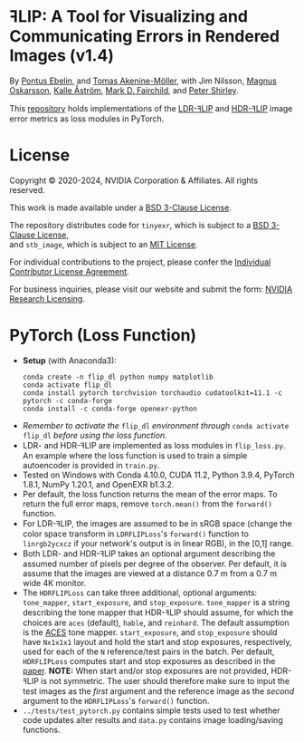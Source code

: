 # ꟻLIP: A Tool for Visualizing and Communicating Errors in Rendered Images (v1.4)

By
[Pontus Ebelin](https://research.nvidia.com/person/pontus-ebelin),
and
[Tomas Akenine-Möller](https://research.nvidia.com/person/tomas-akenine-m%C3%B6ller),
with
Jim Nilsson,
[Magnus Oskarsson](https://www1.maths.lth.se/matematiklth/personal/magnuso/),
[Kalle Åström](https://www.maths.lu.se/staff/kalleastrom/),
[Mark D. Fairchild](https://www.rit.edu/directory/mdfpph-mark-fairchild),
and
[Peter Shirley](https://research.nvidia.com/person/peter-shirley).

This [repository](https://github.com/NVlabs/flip) holds implementations of the [LDR-ꟻLIP](https://research.nvidia.com/publication/2020-07_FLIP)
and [HDR-ꟻLIP](https://research.nvidia.com/publication/2021-05_HDR-FLIP) image error metrics as loss modules in PyTorch.

# License

Copyright © 2020-2024, NVIDIA Corporation & Affiliates. All rights reserved.

This work is made available under a [BSD 3-Clause License](../misc/LICENSE.md).

The repository distributes code for `tinyexr`, which is subject to a [BSD 3-Clause License](../misc/LICENSE-third-party.md#bsd-3-clause-license),<br>
and `stb_image`, which is subject to an [MIT License](../misc/LICENSE-third-party.md#mit-license).

For individual contributions to the project, please confer the [Individual Contributor License Agreement](../misc/CLA.md).

For business inquiries, please visit our website and submit the form: [NVIDIA Research Licensing](https://www.nvidia.com/en-us/research/inquiries/).

# PyTorch (Loss Function)

- **Setup** (with Anaconda3):
  ```
  conda create -n flip_dl python numpy matplotlib
  conda activate flip_dl
  conda install pytorch torchvision torchaudio cudatoolkit=11.1 -c pytorch -c conda-forge
  conda install -c conda-forge openexr-python
  ```
- *Remember to activate the* `flip_dl` *environment through* `conda activate flip_dl` *before using the loss function.*
- LDR- and HDR-ꟻLIP are implemented as loss modules in `flip_loss.py`.
  An example where the loss function is used to train a simple autoencoder is provided in `train.py`.
- Tested on Windows with Conda 4.10.0, CUDA 11.2, Python 3.9.4, PyTorch 1.8.1, NumPy 1.20.1, and OpenEXR b1.3.2.
- Per default, the loss function returns the mean of the error maps. To return the full error maps,
  remove `torch.mean()` from the `forward()` function.
- For LDR-ꟻLIP, the images are assumed to be in sRGB space
  (change the color space transform in `LDRFLIPLoss`'s `forward()` function to `linrgb2ycxcz` if your network's output is in linear RGB),
  in the [0,1] range.
- Both LDR- and HDR-ꟻLIP takes an optional argument describing the assumed number of pixels per
  degree of the observer. Per default, it is assume that the images are viewed at a distance 0.7 m from
  a 0.7 m wide 4K monitor.
- The `HDRFLIPLoss` can take three additional, optional arguments: `tone_mapper`, `start_exposure`, and `stop_exposure`.
  `tone_mapper` is a string describing the tone mapper that HDR-ꟻLIP should assume, for which the choices are `aces` (default), `hable`, and `reinhard`. The default assumption is the [ACES](https://knarkowicz.wordpress.com/2016/01/06/aces-filmic-tone-mapping-curve/) tone mapper.
  `start_exposure`, and `stop_exposure` should have `Nx1x1x1` layout and hold the
  start and stop exposures, respectively, used for each of the `N` reference/test
  pairs in the batch. Per default, `HDRFLIPLoss` computes start and stop exposures as described
  in the [paper](https://d1qx31qr3h6wln.cloudfront.net/publications/HDRFLIP-paper.pdf).
  **NOTE:** When start and/or stop exposures are not provided, HDR-ꟻLIP is not symmetric. The
  user should therefore make sure to input the test images as the *first* argument and the reference image
  as the *second* argument to the `HDRFLIPLoss`'s `forward()` function.
- `../tests/test_pytorch.py` contains simple tests used to test whether code updates alter results and
  `data.py` contains image loading/saving functions.
